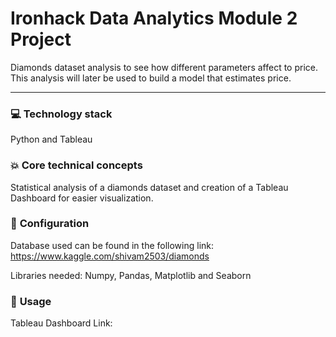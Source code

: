 # Ironhack Data Analytics Module 2 Project

Diamonds dataset analysis to see how different parameters affect to price. This analysis will later be used to build a model that estimates price.

---

### :computer: **Technology stack**
Python and Tableau

### :boom: **Core technical concepts**
Statistical analysis of a diamonds dataset and creation of a Tableau Dashboard for easier visualization.

### :wrench: **Configuration**
Database used can be found in the following link: https://www.kaggle.com/shivam2503/diamonds

Libraries needed: Numpy, Pandas, Matplotlib and Seaborn

### :see_no_evil: **Usage**
Tableau Dashboard Link: 

